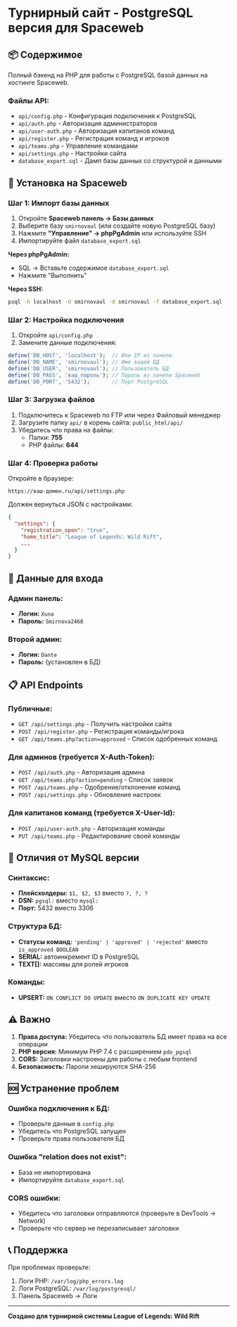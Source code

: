 # Турнирный сайт - PostgreSQL версия для Spaceweb

## 📦 Содержимое

Полный бэкенд на PHP для работы с PostgreSQL базой данных на хостинге Spaceweb.

### Файлы API:
- `api/config.php` - Конфигурация подключения к PostgreSQL
- `api/auth.php` - Авторизация администраторов
- `api/user-auth.php` - Авторизация капитанов команд
- `api/register.php` - Регистрация команд и игроков
- `api/teams.php` - Управление командами
- `api/settings.php` - Настройки сайта
- `database_export.sql` - Дамп базы данных со структурой и данными

## 🚀 Установка на Spaceweb

### Шаг 1: Импорт базы данных

1. Откройте **Spaceweb панель → Базы данных**
2. Выберите базу `smirnovaul` (или создайте новую PostgreSQL базу)
3. Нажмите **"Управление" → phpPgAdmin** или используйте SSH
4. Импортируйте файл `database_export.sql`

**Через phpPgAdmin:**
- SQL → Вставьте содержимое `database_export.sql`
- Нажмите "Выполнить"

**Через SSH:**
```bash
psql -h localhost -U smirnovaul -d smirnovaul -f database_export.sql
```

### Шаг 2: Настройка подключения

1. Откройте `api/config.php`
2. Замените данные подключения:

```php
define('DB_HOST', 'localhost');  // Или IP из панели
define('DB_NAME', 'smirnovaul'); // Имя вашей БД
define('DB_USER', 'smirnovaul'); // Пользователь БД
define('DB_PASS', 'ваш_пароль'); // Пароль из панели Spaceweb
define('DB_PORT', '5432');       // Порт PostgreSQL
```

### Шаг 3: Загрузка файлов

1. Подключитесь к Spaceweb по FTP или через Файловый менеджер
2. Загрузите папку `api/` в корень сайта: `public_html/api/`
3. Убедитесь что права на файлы:
   - Папки: **755**
   - PHP файлы: **644**

### Шаг 4: Проверка работы

Откройте в браузере:
```
https://ваш-домен.ru/api/settings.php
```

Должен вернуться JSON с настройками:
```json
{
  "settings": {
    "registration_open": "true",
    "home_title": "League of Legends: Wild Rift",
    ...
  }
}
```

## 🔐 Данные для входа

### Админ панель:
- **Логин:** `Xuna`
- **Пароль:** `Smirnova2468`

### Второй админ:
- **Логин:** `Dante`
- **Пароль:** (установлен в БД)

## 📋 API Endpoints

### Публичные:
- `GET /api/settings.php` - Получить настройки сайта
- `POST /api/register.php` - Регистрация команды/игрока
- `GET /api/teams.php?action=approved` - Список одобренных команд

### Для админов (требуется X-Auth-Token):
- `POST /api/auth.php` - Авторизация админа
- `GET /api/teams.php?action=pending` - Список заявок
- `POST /api/teams.php` - Одобрение/отклонение команд
- `POST /api/settings.php` - Обновление настроек

### Для капитанов команд (требуется X-User-Id):
- `POST /api/user-auth.php` - Авторизация команды
- `PUT /api/teams.php` - Редактирование своей команды

## 🔧 Отличия от MySQL версии

### Синтаксис:
- **Плейсхолдеры:** `$1, $2, $3` вместо `?, ?, ?`
- **DSN:** `pgsql:` вместо `mysql:`
- **Порт:** 5432 вместо 3306

### Структура БД:
- **Статусы команд:** `'pending' | 'approved' | 'rejected'` вместо `is_approved BOOLEAN`
- **SERIAL:** автоинкремент ID в PostgreSQL
- **TEXT[]:** массивы для ролей игроков

### Команды:
- **UPSERT:** `ON CONFLICT DO UPDATE` вместо `ON DUPLICATE KEY UPDATE`

## ⚠️ Важно

1. **Права доступа:** Убедитесь что пользователь БД имеет права на все операции
2. **PHP версия:** Минимум PHP 7.4 с расширением `pdo_pgsql`
3. **CORS:** Заголовки настроены для работы с любым frontend
4. **Безопасность:** Пароли хешируются SHA-256

## 🆘 Устранение проблем

### Ошибка подключения к БД:
- Проверьте данные в `config.php`
- Убедитесь что PostgreSQL запущен
- Проверьте права пользователя БД

### Ошибка "relation does not exist":
- База не импортирована
- Импортируйте `database_export.sql`

### CORS ошибки:
- Убедитесь что заголовки отправляются (проверьте в DevTools → Network)
- Проверьте что сервер не перезаписывает заголовки

## 📞 Поддержка

При проблемах проверьте:
1. Логи PHP: `/var/log/php_errors.log`
2. Логи PostgreSQL: `/var/log/postgresql/`
3. Панель Spaceweb → Логи

---

**Создано для турнирной системы League of Legends: Wild Rift**
